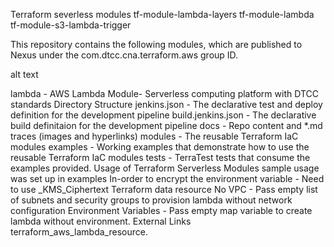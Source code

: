Terraform severless modules
tf-module-lambda-layers tf-module-lambda tf-module-s3-lambda-trigger

This repository contains the following modules, which are published to Nexus under the com.dtcc.cna.terraform.aws group ID.

alt text

lambda - AWS Lambda Module- Serverless computing platform with DTCC standards
Directory Structure
jenkins.json - The declarative test and deploy definition for the development pipeline
build.jenkins.json - The declarative build definitaion for the development pipeline
docs - Repo content and *.md traces (images and hyperlinks)
modules - The reusable Terraform IaC modules
examples - Working examples that demonstrate how to use the reusable Terraform IaC modules
tests - TerraTest tests that consume the examples provided.
Usage of Terraform Serverless Modules
sample usage was set up in examples
In-order to encrypt the environment variable - Need to use _KMS_Ciphertext Terraform data resource
No VPC - Pass empty list of subnets and security groups to provision lambda without network configuration
Environment Variables - Pass empty map variable to create lambda without environment.
External Links
terraform_aws_lambda_resource.
